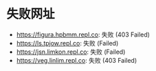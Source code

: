 # 失败网址
- https://figura.hpbmm.repl.co: 失败 (403
Failed)
- https://ls.tpjow.repl.co: 失败 (Failed)
- https://jsn.limkon.repl.co: 失败 (Failed)
- https://veg.linlim.repl.co: 失败 (403
Failed)
